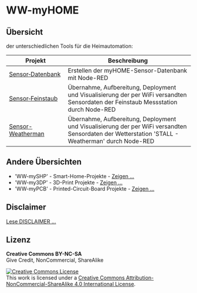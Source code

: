 # WW-myHOME

## Übersicht

der unterschiedlichen Tools für die Heimautomation:

 | **Projekt** | **Beschreibung** |
 | --- | --- |
 | [Sensor‑Datenbank](./SHT_Sensor-Datenbank/README.md "Zeigen ...") | Erstellen der myHOME-Sensor-Datenbank mit Node-RED |
 | [Sensor‑Feinstaub](./SHT_Sensor-Feinstaub/README.md "Zeigen ...") | Übernahme, Aufbereitung, Deployment und Visualisierung der per WiFi versandten Sensordaten der Feinstaub Messstation durch Node-RED |
 | [Sensor-Weatherman](./SHT_Sensor-Weatherman/README.md "Zeigen ...") | Übernahme, Aufbereitung, Deployment und Visualisierung der per WiFi versandten Sensordaten der Wetterstation 'STALL - Weatherman' durch Node-RED |

## Andere Übersichten
- 'WW-mySHP' - Smart-Home-Projekte - [Zeigen ...](https://github.com/wolwin/WW-mySHP/blob/master/README.md)
- 'WW-my3DP' - 3D-Print Projekte - [Zeigen ...](https://github.com/wolwin/WW-my3DP/blob/master/README.md)
- 'WW-myPCB' - Printed-Circuit-Board Projekte - [Zeigen ...](https://github.com/wolwin/WW-myPCB/blob/master/README.md)

## Disclaimer
[Lese DISCLAIMER ...](DISCLAIMER.md)

## Lizenz

**Creative Commons BY-NC-SA**<br>
Give Credit, NonCommercial, ShareAlike

<a rel="license" href="http://creativecommons.org/licenses/by-nc-sa/4.0/"><img alt="Creative Commons License" style="border-width:0" src="https://i.creativecommons.org/l/by-nc-sa/4.0/88x31.png" /></a><br />This work is licensed under a <a rel="license" href="http://creativecommons.org/licenses/by-nc-sa/4.0/">Creative Commons Attribution-NonCommercial-ShareAlike 4.0 International License</a>.
